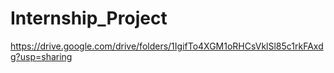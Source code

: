 # Internship_Project

https://drive.google.com/drive/folders/1IgifTo4XGM1oRHCsVklSl85c1rkFAxdg?usp=sharing

